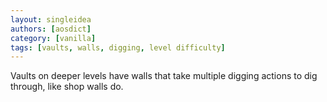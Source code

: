 ```yaml
---
layout: singleidea
authors: [aosdict]
category: [vanilla]
tags: [vaults, walls, digging, level difficulty]
---
```

Vaults on deeper levels have walls that take multiple digging actions to dig through, like shop walls do.

